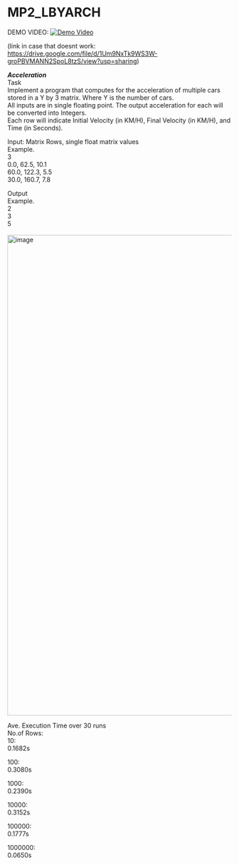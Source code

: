 # MP2_LBYARCH

DEMO VIDEO:
[![Demo Video](https://via.placeholder.com/600x400.png?text=Click+to+watch+demo)](https://drive.google.com/file/d/1Um9NxTk9WS3W-groPBVMANN2SpoL8tzS/view) <br>

(link in case that doesnt work: https://drive.google.com/file/d/1Um9NxTk9WS3W-groPBVMANN2SpoL8tzS/view?usp=sharing) <br>

***Acceleration***<br>
Task<br>
Implement a program that computes for the acceleration of multiple cars stored in a Y by 3 matrix. Where Y is the number of cars. <br>
All inputs are in single floating point. The output acceleration for each will be converted into Integers. <br>
Each row will indicate Initial Velocity (in KM/H), Final Velocity (in KM/H), and Time (in Seconds).<br>

Input: Matrix Rows, single float matrix values<br>
Example.<br>
3<br>
0.0, 62.5, 10.1<br>
60.0, 122.3, 5.5<br>
30.0, 160.7, 7.8<br>

Output<br>
Example.<br>
2<br>
3<br>
5
<br><br>
<img width="1919" height="1079" alt="image" src="https://github.com/user-attachments/assets/95784e7c-0e0f-4a94-a6e6-8441bbb697c6" />

Ave. Execution Time over 30 runs<br>
No.of Rows: <br>
10:         <br>
0.1682s <br>

100:        <br>
0.3080s <br>

1000:       <br>
0.2390s <br>

10000:      <br>
0.3152s <br>

100000:     <br>
0.1777s <br>

1000000:    <br>
0.0650s <br>


